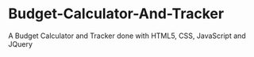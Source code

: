 # Budget-Calculator-And-Tracker
A Budget Calculator and Tracker done with HTML5, CSS, JavaScript and JQuery
